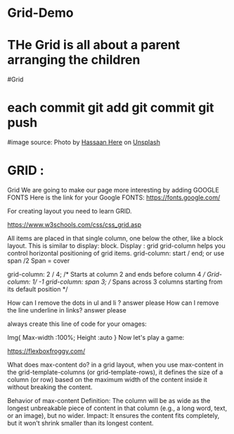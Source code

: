 # Grid-Demo
# THe Grid is all about a parent arranging the children
#Grid
# each commit git add git commit git push 
#image source: Photo by <a href="https://unsplash.com/@hassaanhre?utm_content=creditCopyText&utm_medium=referral&utm_source=unsplash">Hassaan Here</a> on <a href="https://unsplash.com/photos/a-computer-generated-image-of-a-curved-surface-O8s_2_pEISg?utm_content=creditCopyText&utm_medium=referral&utm_source=unsplash">Unsplash</a>
      
# GRID : 
Grid 
 We are going to make our page more interesting by adding GOOGLE FONTS
Here is the link for your Google FONTS: 
https://fonts.google.com/

For creating layout you need to learn GRID. 

https://www.w3schools.com/css/css_grid.asp

All items are placed in that single column, one below the other, like a block layout. This is similar to display: block.
Display : grid
grid-column helps you control horizontal positioning of grid items. 
grid-column: start / end; or use span /2 
Span = cover


grid-column: 2 / 4; /* Starts at column 2 and ends before column 4 */
Grid-column: 1/ -1
grid-column: span 3; /* Spans across 3 columns starting from its default position */

How can I remove the dots in ul and li ? answer please
How can I remove the line underline in links? answer please


always create this line of code for your omages:

Img{
Max-width :100%;
Height :auto 
}
Now let's play a game: 

https://flexboxfroggy.com/

What does max-content do? 
in a grid layout, when you use max-content in the grid-template-columns (or grid-template-rows), it defines the size of a column (or row) based on the maximum width of the content inside it without breaking the content.

Behavior of max-content
Definition: The column will be as wide as the longest unbreakable piece of content in that column (e.g., a long word, text, or an image), but no wider.
Impact: It ensures the content fits completely, but it won't shrink smaller than its longest content.




